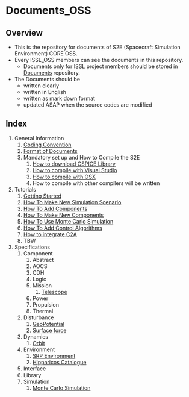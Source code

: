 # Documents_OSS
## Overview

- This is the repository for documents of S2E (Spacecraft Simulation Environment) CORE OSS.
- Every ISSL_OSS members can see the documents in this repository.
  - Documents only for ISSL project members should be stored in [Documents](https://gitlab.com/ut_issl/s2e/documents "Documents") repository.
- The Documents should be 
  - written clearly
  - written in English
  - written as mark down format
  - updated ASAP when the source codes are modified

## Index

1. General Information
	1. [Coding Convention](./General/CodingConvention.md)
	1. [Format of Documents](./General/DocumentFormat.md)
	1. Mandatory set up and How to Compile the S2E
	   1. [How to download CSPICE Library](./General/HowToDwnloadCSPCElibrary.md)
	   1. [How to compile with Visual Studio](./General/HowToCompileWithVisualStudio.md)
	   1. [How to compile with OSX](./General/HowToCompileWith_OSX.md)
	   1. How to compile with other compilers will be written
1. Tutorials
	1. [Getting Started](./Tutorials/GettingStarted.md)
	1. [How To Make New Simulation Scenario](./Tutorials/HowToMakeNewSimulationScenario.md)
	1. [How To Add Components](./Tutorials/HowToAddComponents.md)
	1. [How To Make New Components](./Tutorials/HowToMakeNewComponents.md)
	1. [How To Use Monte Carlo Simulation](./Tutorials/HowToUseMonteCarloSimulation.md)
	1. [How To Add Control Algorithms](./Tutorials/HowToAddControlAlgorithms.md)
	1. [How to integrate C2A](./Tutorials/HowToIntegrateC2A.md)
	1. TBW
3. Specifications
     1. Component
        1. Abstract
        2. AOCS
        3. CDH
        4. Logic
        5. Mission
           1. [Telescope](./Specifications/Component/Mission/Spec_Telescope_en.md)
        6. Power
        7. Propulsion
        8. Thermal
     2. Disturbance
          1. [GeoPotential](./Specifications/Disturbance/Spec_GeoPotential.md)
          2. [Surface force](./Specifications/Disturbance/Spec_SurfaceForce.md)
     3. Dynamics
          1. [Orbit](./Specifications/Dynamics/Spec_Orbit.md)
     4. Environment
        1. [SRP Environment](./Specifications/Environment/Spec_SRPEnvironment.md)
        2. [Hipparicos Catalogue](./Specifications/Environment/Spec_HipparcosCatalogue_en.md)
     5. Interface
     6. Library
     7. Simulation
          1. [Monte Carlo Simulation](./Specifications/Simulation/Spec_MonteCarloSimulation.md)